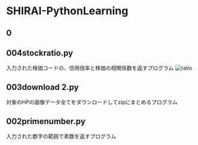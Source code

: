 # SHIRAI-PythonLearning
 
## 0

## 004stockratio.py
入力された株価コードの、信用倍率と株価の相関係数を返すプログラム
![ratio](https://user-images.githubusercontent.com/20613753/83940448-06d07a00-a81f-11ea-8342-2c835cebb777.gif)

## 003download 2.py
対象のHPの画像データ全てをダウンロードしてzipにまとめるプログラム

## 002primenumber.py
入力された数字の範囲で素数を返すプログラム
